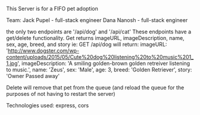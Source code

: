 This Server is for a FIFO pet adoption

Team: Jack Pupel - full-stack engineer
        Dana Nanosh - full-stack engineer

the only two endpoints are '/api/dog' and '/api/cat'
These endpoints have a get/delete functionality. 
Get returns imageURL, imageDescription, name, sex, age, breed, and story
ie: GET /api/dog will return:
    imageURL: 'http://www.dogster.com/wp-content/uploads/2015/05/Cute%20dog%20listening%20to%20music%201_1.jpg',
    imageDescription: 'A smiling golden-brown golden retreiver listening to music.',
    name: 'Zeus',
    sex: 'Male',
    age: 3,
    breed: 'Golden Retriever',
    story: 'Owner Passed away'

Delete will remove that pet from the queue (and reload the queue for the purposes of not having to restart the server)

Technologies used: express, cors
